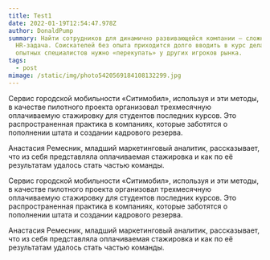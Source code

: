```yaml
---
title: Test1
date: 2022-01-19T12:54:47.978Z
author: DonaldPump
summary: Найти сотрудников для динамично развивающейся компании – сложная
  HR-задача. Соискателей без опыта приходится долго вводить в курс дела, а более
  опытных специалистов нужно «перекупать» у других игроков рынка.
tags:
  - post
mimage: /static/img/photo5420569184108132299.jpg
---
```

Сервис городской мобильности «Ситимобил», используя и эти методы, в качестве пилотного проекта организовал трехмесячную оплачиваемую стажировку для студентов последних курсов. Это распространенная практика в компаниях, которые заботятся о пополнении штата и создании кадрового резерва.

Анастасия Ремесник, младший маркетинговый аналитик, рассказывает, что из себя представляла оплачиваемая стажировка и как по её результатам удалось стать частью команды.

Сервис городской мобильности «Ситимобил», используя и эти методы, в качестве пилотного проекта организовал трехмесячную оплачиваемую стажировку для студентов последних курсов. Это распространенная практика в компаниях, которые заботятся о пополнении штата и создании кадрового резерва.

Анастасия Ремесник, младший маркетинговый аналитик, рассказывает, что из себя представляла оплачиваемая стажировка и как по её результатам удалось стать частью команды.